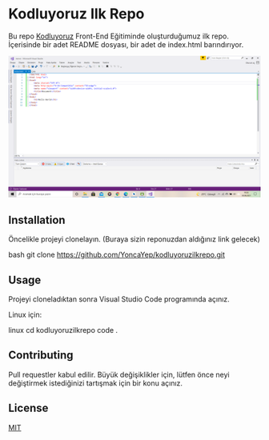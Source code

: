 # Kodluyoruz Ilk Repo

Bu repo [Kodluyoruz](https://www.kodluyoruz.org) Front-End Eğitiminde oluşturduğumuz ilk repo. İçerisinde bir adet README dosyası, bir adet de index.html barındırıyor.

![screen](https://github.com/mervearta/kodluyoruzilkrepo/blob/master/Ekran%20G%C3%B6r%C3%BCnt%C3%BCs%C3%BC%20(219).png)

## Installation

Öncelikle projeyi clonelayın. (Buraya sizin reponuzdan aldığınız link gelecek)

bash
git clone https://github.com/YoncaYep/kodluyoruzilkrepo.git


## Usage

Projeyi cloneladıktan sonra Visual Studio Code programında açınız.

Linux için:

linux
cd kodluyoruzilkrepo
code .


## Contributing

Pull requestler kabul edilir. Büyük değişiklikler için, lütfen önce neyi değiştirmek istediğinizi tartışmak için bir konu açınız.

## License

[MIT](https://choosealicense.com/licenses/mit/)
